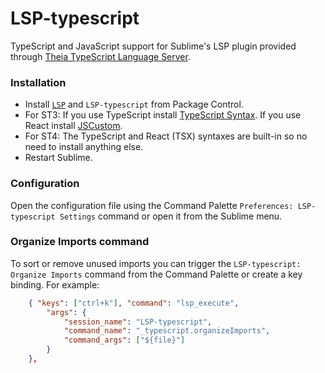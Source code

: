 # LSP-typescript

TypeScript and JavaScript support for Sublime's LSP plugin provided through [Theia TypeScript Language Server](https://github.com/theia-ide/typescript-language-server).

### Installation

 * Install [`LSP`](https://packagecontrol.io/packages/LSP) and `LSP-typescript` from Package Control.
 * For ST3: If you use TypeScript install [TypeScript Syntax](https://packagecontrol.io/packages/TypeScript%20Syntax). If you use React install [JSCustom](https://packagecontrol.io/packages/JSCustom).
 * For ST4: The TypeScript and React (TSX) syntaxes are built-in so no need to install anything else.
 * Restart Sublime.

### Configuration

Open the configuration file using the Command Palette `Preferences: LSP-typescript Settings` command or open it from the Sublime menu.

### Organize Imports command

To sort or remove unused imports you can trigger the `LSP-typescript: Organize Imports` command from the Command Palette or create a key binding. For example:

```json
    { "keys": ["ctrl+k"], "command": "lsp_execute",
        "args": {
            "session_name": "LSP-typescript",
            "command_name": "_typescript.organizeImports",
            "command_args": ["${file}"]
        }
    },
```
